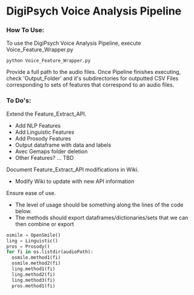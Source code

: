 # DigiPsych Voice Analysis Pipeline

### How To Use:
To use the DigiPsych Voice Analysis Pipeline, execute Voice_Feature_Wrapper.py

```
python Voice_Feature_Wrapper.py
```

Provide a full path to the audio files. Once Pipeline finishes executing, check 'Output_Folder' and it's subdirectories for outputted CSV Files corresponding to sets of features that correspond to an audio files.

### To Do's:

Extend the Feature_Extract_API.
- Add NLP Features
- Add Linguistic Features
- Add Prosody Features
- Output dataframe with data and labels
- Avec Gemaps folder deletion
- Other Features? ... TBD

Document Feature_Extract_API modifications in Wiki.
- Modify Wiki to update with new API information

Ensure ease of use.
- The level of usage should be something along the lines of the code below.
- The methods should export dataframes/dictionaries/sets that we can then combine or export

```python
osmile = OpenSmile()
ling = Linguistic()
pros = Prosody()
for fi in os.listdir(audioPath):
  osmile.method1(fi)
  osmile.method2(fi)
  ling.method1(fi)
  ling.method2(fi)
  ling.method3(fi)
  pros.method1(fi)
```
